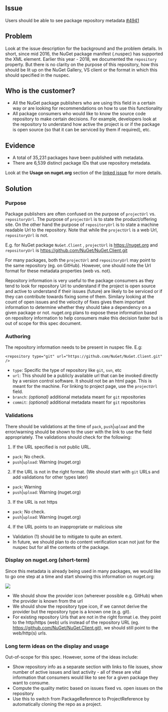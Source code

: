 ## Issue
Users should be able to see package repository metadata [#4941](https://github.com/NuGet/NuGetGallery/issues/4941)

## Problem
Look at the issue description for the background and the problem details. In short, since mid 2016, the NuGet package manifest (.nuspec) has supported the <repository> XML element. Earlier this year - 2018, we documented the `repository` property. But there is no clarity on the purpose of this repository, how this should be lit up on the NuGet Gallery, VS client or the format in which this should specified in the nuspec.

## Who is the customer?
* All the NuGet package publishers who are using this field in a certain way or are looking for recommendations on how to use this functionality
* All package consumers who would like to know the source code repository to make certain decisions. For example, developers look at the repository to understand how active the project is or if the package is open source (so that it can be serviced by them if required), etc. 

## Evidence
* A total of 35,231 packages have been published with <repository> metadata.
* There are 6,539 distinct package IDs that use repository metadata.

Look at the **Usage on nuget.org** section of the [linked issue](https://github.com/NuGet/NuGetGallery/issues/4941) for more details.

## Solution
### Purpose

Package publishers are often confused on the purpose of `projectUrl` vs. `repositoryUrl`. The purpose of `projectUrl` is to state the product/offering site. On the other hand the purpose of `repositoryUrl` is to state a machine readable Url to the repository. Note that while the `projectUrl` is a web Url, `repositoryUrl` is not.

E.g. for NuGet package `NuGet.Client` , `projectUrl` is https://nuget.org and `repositoryUrl` is https://github.com/NuGet/NuGet.Client.git

For many packages, both the `projectUrl` and `repositoryUrl` may point to the same repository (eg. on GitHub). However, one should note the Url format for these metadata properties (web vs. not).

Repository information is very useful to the package consumers as they tend to look for repository Url to understand if the project is open source and active to understand if their issues (future) are likely to be serviced or if they can contribute towards fixing some of them. Similary looking at the count of open issues and the velocity of fixes gives them important information to determine whether they should take a dependency on a given package or not. nuget.org plans to expose these information based on repository information to help consumers make this decision faster but is out of scope for this spec document.

### Authoring 
The repository information needs to be present in nuspec file. E.g:
```
<repository type="git" url="https://github.com/NuGet/NuGet.Client.git" />
```
* `type`: Specific the type of repository like `git`, `svn`, etc
* `url`: This should be a publicly available url that can be invoked directly by a version control software. It should not be an html page. This is meant for the machine. For linking to project page, use the `projectUrl` field.
* `branch`: *(optional)* additional metadata meant for `git` repositories
* `commit`: *(optional)* additional metadata meant for `git` repositories

### Validations
There should be validations at the time of `pack`, `push`|`upload` and the error/warning should be shown to the user with the link to use the field appropriately. The validations should check for the following:
1. If the URL specified is not public URL.
  * `pack`: No check.
  * `push`|`upload`: Warning (nuget.org)
2. If the URL is not in the right format. (We should start with `git` URLs and add validations for other types later) 
  * `pack`: Warning
  * `push`|`upload`: Warning (nuget.org)
3. If the URL is not https
  * `pack`: No check.
  * `push`|`upload`: Warning (nuget.org) 
4. If the URL points to an inappropriate or malicious site
  * Validation (1) should be to mitigate to quite an extent. 
  * In future, we should plan to do content verification scan not just for the nuspec but for all the contents of the package.

### Display on nuget.org (short-term)
Since this metadata is already being used in many packages, we would like to go one step at a time and start showing this information on nuget.org: 

![](https://user-images.githubusercontent.com/2696087/42461816-4f1b81dc-8356-11e8-8556-b68b4c70eeca.png)

* We should show the provider icon (wherever possible e.g. GitHub) when the provider is known from the url
* We should show the repository type icon, if we cannot derive the provider but the repository type is a known one (e.g. git).
* For existing repository Urls that are not in the right format i.e. they point to the http/https (web) urls instead of the repository URL (eg. https://github.com/NuGet/NuGet.Client.git), we should still point to the web/http(s) urls.

### Long term ideas on the display and usage 
Out-of-scope for this spec. However, some of the ideas include:
* Show repository info as a separate section with links to file issues, show number of active issues and last activity - all of these are vital information that consumers would like to see for a given package they want to consume.
* Compute the quality metirc based on issues fixed vs. open issues on the repository
* Use this to switch from PackageReference to ProjectReference by automatically cloning the repo as a project.